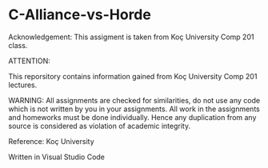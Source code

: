 # C-Alliance-vs-Horde

Acknowledgement: 
This assigment is taken from Koç University Comp 201 class.

ATTENTION:

This reporsitory contains information gained from Koç University Comp 201 lectures.

WARNING: All assignments are checked for similarities, do not use any code which is not written by you in your assignments. 
All work in the assignments and homeworks must be done individually. 
Hence any duplication from any source is considered as violation of academic integrity.

Reference: Koç University

Written in Visual Studio Code
